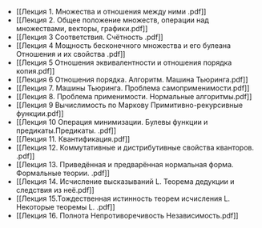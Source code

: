 - [[Лекция 1. Множества и отношения между ними .pdf]]
- [[Лекция 2. Общее положение множеств, операции над множествами, векторы, графики.pdf]]
- [[Лекция 3  Соответствия.  Счётность .pdf]]
- [[Лекция 4 Мощность бесконечного множества и его булеана  Отношения и их свойства .pdf]]
- [[Лекция 5 Отношения эквивалентности и отношения порядка   копия.pdf]]
- [[Лекция 6 Отношения порядка. Алгоритм. Машина Тьюринга.pdf]]
- [[Лекция 7.  Машины Тьюринга. Проблема самоприменимости.pdf]]
- [[Лекция 8.  Проблема применимости.  Нормальные алгоритмы.pdf]]
- [[Лекция 9   Вычислимость по Маркову  Примитивно-рекурсивные функции.pdf]]
- [[Лекция 10  Операция минимизации. Булевы функции и предикаты.Предикаты. .pdf]]
- [[Лекция 11. Квантификация.pdf]]
- [[Лекция 12. Коммутативные и дистрибутивные свойства кванторов. .pdf]]
- [[Лекция 13. Приведённая и предварённая нормальная форма. Формальные теории. .pdf]]
- [[Лекция 14. Исчисление высказываний L. Теорема дедукции и следствия из неё.pdf]]
- [[Лекция 15.Тождественная истинность теорем исчисления L. Некоторые теоремы L. .pdf]]
- [[Лекция 16. Полнота  Непротиворечивость Независимость.pdf]]
